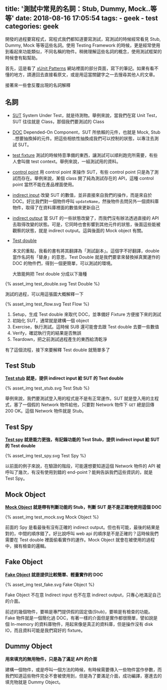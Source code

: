 title: '測試中常見的名詞：Stub, Dummy, Mock..等等'
date: 2018-08-16 17:05:54
tags:
    - geek
    - test
categories: geek
---

開發的過程要寫程式，寫程式我們都知道要寫測試，寫測試的時候經常看見 Stub, Dummy, Mock 等等這些名詞。使用 Testing Framework 的時候，更是經常使用到看起來功能類似，不同名稱的物件。稍微理解這些名詞的概念，使用測試框架的時候會有點幫助。

<!-- more -->

首先，這是看了 [xUnit Patterns](http://xunitpatterns.com/Test%20Double.html) 網站裡面的部分頁面，寫下的筆記。如果有看不懂的地方，請連回去直接看原文，或是用這當關鍵字之一去搜尋其他人的文章。

接著來一些會反覆出現的名詞解釋

## 名詞

* [SUT](http://xunitpatterns.com/SUT.html)
    System Under Test，就是待測物。舉例來說，當我們在寫 Unit Test，SUT 往往就是 Class，那個我們要測試的 Class

* [DOC](http://xunitpatterns.com/DOC.html)
    Depended-On Component，SUT 所依賴的元件，也就是 Mock, Stub ..想要抽換掉的元件。把這些相依性抽換成我們可以控制的狀態，以專注去測試 SUT。

* [test fixture](http://xunitpatterns.com/test%20fixture%20-%20xUnit.html)
    測試的時候特意準備的東西，讓測試可以順利跑完所需要，有些人會叫做 test context。舉例來說，一組測試用的資料。

* [control point](http://xunitpatterns.com/control%20point.html)
    用 control point 來操作 SUT，有些 control point 只是為了測試而存在。舉例來說，某個 class 開了純為測試存在的 API，這種 control point 當然不能在產品裡面使用。

* [indirect input](http://xunitpatterns.com/indirect%20input.html)
    改變 SUT 的數值，並非直接來自我們的操作，而是來自於 DOC。好比我們對一個物件呼叫 `updateName`，然後物件去問另外一個資料庫物件，取得了在資料庫裡面的數值來更新自己

* [indirect output](http://xunitpatterns.com/indirect%20output.html)
    當 SUT 的一些狀態改變了，而我們沒有辦法透過直接的 API 去取得改變的狀態。可是，它同時也會影響到其他元件的狀態，後面這些能被觀察的狀態，就是 indirect output。這與後面的 Mock object 有關。

* [Test double](http://xunitpatterns.com/Test%20Double.html)

    本文的重點，我看的書有將其翻譯為「測試副本」。這個字不好翻譯，double 當作名詞有「替身」的意思，Test Double 就是我們要拿來替換掉真實運作的 DOC 的物件們，得到一個更簡單，可以測試的環境。

    大致能夠把 Test double 分成以下幾種

<div style="max-width: 100%;" class="img-row">{% asset_img test_double.svg Test Double %}</div>

測試的過程，可以用這張圖大概解釋一下

<div style="max-width: 100%;" class="img-row">{% asset_img test_flow.svg Test Flow %}</div>

1. Setup，生成 Test double 來取代 DOC，並準備好 Fixture 方便接下來的測試
1. 初始化 SUT，通常就是建構一個 object
1. Exercise，執行測試。這時候 SUB 還可能會去跟 Test double 去要一些數值
1. Verify，確認執行完的結果是否無誤
1. Teardown，把之前測試過程產生的東西給清乾淨

有了這個流程，接下來要解釋 Test double 就簡單多了

## Test Stub

**[Test stub](http://xunitpatterns.com/Test%20Stub.html) 就是，提供 indirect input 給 SUT 的 Test double**

<div style="max-width: 100%;" class="img-row">{% asset_img test_stub.svg Test Stub %}</div>

舉例來說，我們要測試登入用的程式是不是有正常運作。SUT 就是登入用的主程式，塞了一個假的 Network 物件給他，只要對 Network 物件下 `GET` 總是回傳 200 OK。這個 Network 物件就是 Stub。

## Test Spy

**[Test spy](http://xunitpatterns.com/Test%20Spy.html) 就是能力更強，有記錄功能的 Test Stub，提供 indirect input 給 SUT 的 Test double**

<div style="max-width: 100%;" class="img-row">{% asset_img test_spy.svg Test Spy %}</div>

以前面的例子來說，在驗證的階段，可能還想要知道這個 Network 物件的 API 被呼叫了幾次，有沒有使用到錯的 end-point？能夠告訴我們這些資訊的，就是 Test Spy。

## Mock Object

**[Mock Object](http://xunitpatterns.com/Mock%20Object.html) 就是帶有判斷功能的 Stub，判斷 SUT 是不是正確地使用這個 DOC**

<div style="max-width: 100%;" class="img-row">{% asset_img test_mock.svg Mock Object %}</div>

前面的 Spy 是看最後有沒有正確的 indirect output。但也有可能，最後的結果是對的，中間的順序錯了。好比說呼叫 web api 的順序是不是正確的？這時候我們需要在 Test double 裡面偷看實作的運作。Mock Object 就會在被使用的過程中，擁有檢查的邏輯。

## Fake Object

**[Fake Object](http://xunitpatterns.com/Fake%20Object.html) 就是提供比較簡單、輕量實作的 DOC**

<div style="max-width: 100%;" class="img-row">{% asset_img test_fake.svg Fake Object %}</div>

Fake Object 不在意 Indirect input 也不在意 indirect output，只專心地滿足自己的介面。

前述的幾個物件，要嘛是專門提供假的固定值(Stub)，要嘛是有檢查的功能。Fake 物件就是一個簡化過 DOC，有著一樣的介面但是實作都很簡單，譬如說是個 In-memory 的資料庫物件，用起來像是真正的資料庫，但是操作沒有 disk IO，而且資料可能是我們寫好的 fixture。

## Dummy Object

**用來填充的無用物件，只是為了滿足 API 的介面**

建構一個物件，或是呼叫一個方法的時候，有時候需要傳入一些物件當作參數，而我們知道這些物件完全不會被使用到，但是為了要滿足介面，成功編譯，塞進去的填充物就是 Dummy Object。
